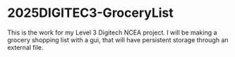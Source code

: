 # 2025DIGITEC3-GroceryList
This is the work for my Level 3 Digitech NCEA project. 
I will be making a grocery shopping list with a gui, that will have persistent storage through an external file.
